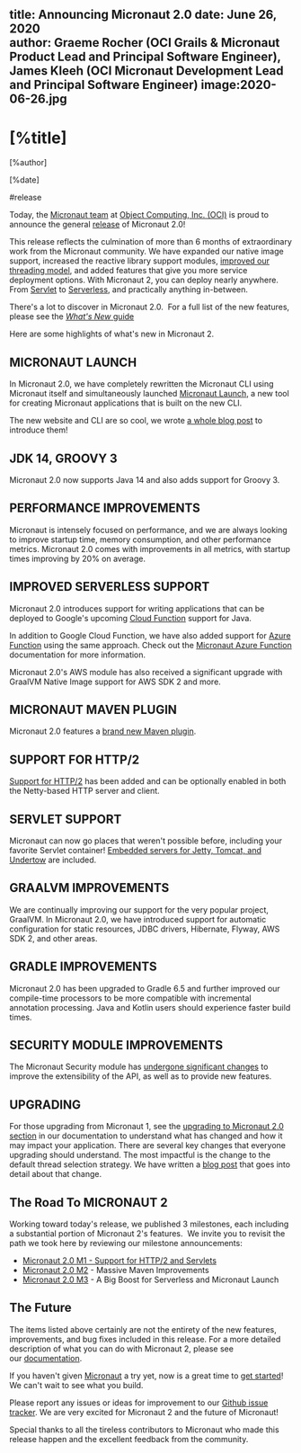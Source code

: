 title: Announcing Micronaut 2.0
date: June 26, 2020  
author: Graeme Rocher (OCI Grails & Micronaut Product Lead and Principal Software Engineer), James Kleeh (OCI Micronaut Development Lead and Principal Software Engineer)
image:2020-06-26.jpg
---

# [%title]

[%author]

[%date]

#release

Today, the [Micronaut team](https://objectcomputing.com/products/2gm-team) at [Object Computing, Inc. (OCI)](https://objectcomputing.com/products/micronaut) is proud to announce the general [release](https://github.com/micronaut-projects/micronaut-core/releases/tag/v2.0.0) of Micronaut 2.0!

This release reflects the culmination of more than 6 months of extraordinary work from the Micronaut community. We have expanded our native image support, increased the reactive library support modules, [improved our threading model](https://objectcomputing.com/resources/publications/sett/june-2020-micronaut-2-dont-let-event-loops-own-you"), and added features that give you more service deployment options. With Micronaut 2, you can deploy nearly anywhere. From [Servlet](/blog/2020-03-20-micronaut-20-milestone-1-released.html) to [Serverless](/blog/2020-04-30-micronaut-20-m3-big-boost-serverless-and-micronaut-launch.html), and practically anything in-between.

There's a lot to discover in Micronaut 2.0.&nbsp; For a full list of the new features, please see the [_What's New_ guide](https://docs.micronaut.io/2.0.0/guide/index.html#whatsNew)

Here are some highlights of what's new in Micronaut 2.

## MICRONAUT LAUNCH

In Micronaut 2.0, we have completely rewritten the Micronaut CLI using Micronaut itself and simultaneously launched [Micronaut Launch](https://micronaut.io/launch/), a new tool for creating Micronaut applications that is built on the new CLI.

The new website and CLI are so cool, we wrote [a whole blog post](https://micronaut.io/launch/) to introduce them!

## JDK 14, GROOVY 3

Micronaut 2.0 now supports Java 14 and also adds support for Groovy 3.

## PERFORMANCE IMPROVEMENTS

Micronaut is intensely focused on performance, and we are always looking to improve startup time, memory consumption, and other performance metrics. Micronaut 2.0 comes with improvements in all metrics, with startup times improving by 20% on average.

## IMPROVED SERVERLESS SUPPORT

Micronaut 2.0 introduces support for writing applications that can be deployed to Google's upcoming [Cloud Function](https://micronaut.io/launch/) support for Java.

In addition to Google Cloud Function, we have also added support for [Azure Function](https://azure.microsoft.com/en-us/services/functions/) using the same approach. Check out the [Micronaut Azure Function](https://micronaut-projects.github.io/micronaut-azure/1.0.x/guide/#azureFunction) documentation for more information.

Micronaut 2.0's AWS module has also received a significant upgrade with GraalVM Native Image support for AWS SDK 2 and more.

## MICRONAUT MAVEN PLUGIN

Micronaut 2.0 features a [brand new Maven plugin](https://micronaut-projects.github.io/micronaut-maven-plugin/latest/).

## SUPPORT FOR HTTP/2

[Support for HTTP/2](https://docs.micronaut.io/2.0.x/guide/index.html#http2Server) has been added and can be optionally enabled in both the Netty-based HTTP server and client.

## SERVLET SUPPORT

Micronaut can now go places that weren't possible before, including your favorite Servlet container! [Embedded servers for Jetty, Tomcat, and Undertow](https://github.com/micronaut-projects/micronaut-servlet) are included.

## GRAALVM IMPROVEMENTS

We are continually improving our support for the very popular project, GraalVM. In Micronaut 2.0, we have introduced support for automatic configuration for static resources, JDBC drivers, Hibernate, Flyway, AWS SDK 2, and other areas.

## GRADLE IMPROVEMENTS

Micronaut 2.0 has been upgraded to Gradle 6.5 and further improved our compile-time processors to be more compatible with incremental annotation processing. Java and Kotlin users should experience faster build times.

## SECURITY MODULE IMPROVEMENTS

The Micronaut Security module has [undergone significant changes](https://micronaut-projects.github.io/micronaut-security/2.0.x/guide/#whatsNew) to improve the extensibility of the API, as well as to provide new features.

## UPGRADING

For those upgrading from Micronaut 1, see the&nbsp;<a title="Breaking changes" href="https://docs.micronaut.io/2.0.x/guide/index.html#upgrading" target="_blank">upgrading to Micronaut 2.0 section</a>&nbsp;in our documentation to understand what has changed and how it may impact your application. There are several key changes that everyone upgrading should understand. The most impactful is the change to the default thread selection strategy. We have written a [blog post](https://objectcomputing.com/resources/publications/sett/june-2020-micronaut-2-dont-let-event-loops-own-you) that goes into detail about that change.</p>

## The Road To MICRONAUT 2

Working toward today's release, we published 3 milestones, each including a substantial portion of Micronaut 2's features.&nbsp; We invite you to revisit the path we took here by reviewing our milestone announcements:

- [Micronaut 2.0 M1 - Support for HTTP/2 and Servlets](/blog/2020-03-20-micronaut-20-milestone-1-released.html)
- [Micronaut 2.0 M2](/blog/2020-04-02-micronaut-20-milestone-2-massive-maven-improvements.html) - Massive Maven Improvements
- [Micronaut 2.0 M3](/blog/2020-04-30-micronaut-20-m3-big-boost-serverless-and-micronaut-launch.html) - A Big Boost for Serverless and Micronaut Launch

## The Future

The items listed above certainly are not the entirety of the new features, improvements, and bug fixes included in this release. For a more detailed description of what you can do with Micronaut 2, please see our&nbsp;<a title="Micronaut Documentation" href="https://micronaut.io/documentation.html" target="_blank">documentation</a>.

If you haven't given [Micronaut](https://micronaut.io/index.html) a try yet, now is a great time to [get started](https://micronaut.io/launch/)! We can't wait to see what you build.

Please report any issues or ideas for improvement to our [Github issue tracker](https://github.com/micronaut-projects/micronaut-core/issues). We are very excited for Micronaut 2 and the future of Micronaut!

Special thanks to all the tireless contributors to Micronaut who made this release happen and the excellent feedback from the community.
